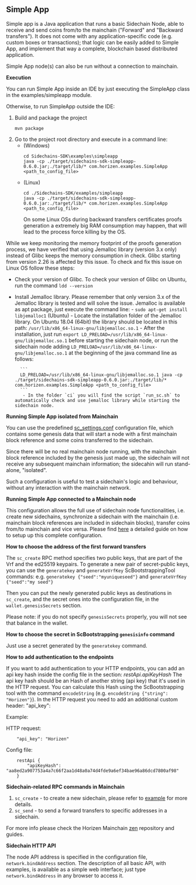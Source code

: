 **Simple App** 
---------

Simple app is a Java application that runs a basic Sidechain Node, able to receive and send coins from/to the mainchain ("Forward" and "Backward transfers"). It does not come with any application-specific code (e.g. custom boxes or transactions); that logic can be easily added to Simple App, and implement that way a complete, blockchain based distributed application.

Simple App node(s) can also be run without a connection to mainchain.


**Execution**

You can run Simple App inside an IDE by just executing the SimpleApp class in the examples/simpleapp module.

Otherwise, to run SimpleApp outside the IDE:
1. Build and package the project
    ```
    mvn package
    ```
2. Go to the project root directory and execute in a command line:
    * (Windows)
        ```
        cd Sidechains-SDK\examples\simpleapp
        java -cp ./target/sidechains-sdk-simpleapp-0.6.0.jar;./target/lib/* com.horizen.examples.SimpleApp <path_to_config_file>
        ```
    * (Linux)
        ```
        cd ./Sidechains-SDK/examples/simpleapp
        java -cp ./target/sidechains-sdk-simpleapp-0.6.0.jar:./target/lib/* com.horizen.examples.SimpleApp <path_to_config_file>
        ```
        On some Linux OSs during backward transfers certificates proofs generation a extremely big RAM consumption may happen, that will lead to the process force killing by the OS.

While we keep monitoring the memory footprint of the proofs generation process, we have verified that using Jemalloc library (version 3.x only) instead of Glibc keeps the memory consumption in check. Glibc starting from version 2.26 is affected by this issue. To check and fix this issue on Linux OS follow these steps:
 - Check your version of Glibc. To check your version of Glibc on Ubuntu, run the command `ldd --version`
 - Install Jemalloc library. Please remember that only version 3.x of the Jemalloc library is tested and will solve the issue. Jemalloc is available as apt package, just execute the command line:
           - `sudo apt-get install libjemalloc1` (Ubuntu)
	    - Locate the installation folder of the Jemalloc library. On Ubuntu 18.04 (64bit) the library should be located in this path: `/usr/lib/x86_64-linux-gnu/libjemalloc.so.1`
	     - After the installation, just run `export LD_PRELOAD=/usr/lib/x86_64-linux-gnu/libjemalloc.so.1` before starting the sidechain node, or run the sidechain node adding `LD_PRELOAD=/usr/lib/x86_64-linux-gnu/libjemalloc.so.1` at the beginning of the java command line as follows:

	     ```
	     LD_PRELOAD=/usr/lib/x86_64-linux-gnu/libjemalloc.so.1 java -cp ./target/sidechains-sdk-simpleapp-0.6.0.jar:./target/lib/* com.horizen.examples.SimpleApp <path_to_config_file>
	     ```
	      - In the folder `ci` you will find the script `run_sc.sh` to automatically check and use jemalloc library while starting the sidechain node.

**Running Simple App isolated from Mainchain**

You can use the predefined [sc_settings.conf](./src/main/resources/sc_settings.conf "sc_settings.conf") configuration file, which contains some genesis data that will start a node with a first mainchain block reference and some coins transferred to the sidechain.

Since there will be no real mainchain node running, with the mainchain block reference included by the genesis just made up, the sidechain will not receive any subsequent mainchain information; the sidecahin will run stand-alone, "isolated".

Such a configuration is useful to test a sidechain's logic and behaviour, without any interaction with the mainchain network.


**Running Simple App connected to a Mainchain node**

This configuration allows the full use of sidechain node functionalities, i.e. create new sidechains, synchronize a sidechain with the mainchain (i.e. mainchain block references are included in sidechain blocks), transfer coins from/to mainchain and vice versa.
Please find [here](mc_sc_workflow_example.md) a detailed guide on how to setup up this complete configuration.


**How to choose the address of the first forward transfers**

The `sc_create` RPC method specifies two public keys, that are part of the Vrf and the ed25519 keypairs. To generate a new pair of secret-public keys, you can use the `generatekey` and `generateVrfKey` ScBootstrappingTool commands: e.g. `generatekey {"seed":"myuniqueseed"}` and `generateVrfKey {"seed":"my seed"}`

Then you can put the newly generated public keys as destinations in `sc_create`, and the secret ones into the configuration file, in the `wallet.genesisSecrets` section.

Please note: if you do not specify `genesisSecrets` properly, you will not see that balance in the wallet.


**How to choose the secret in ScBootstrapping `genesisinfo` command**

Just use a secret generated by the `generatekey` command.

**How to add authentication to the endpoints**

If you want to add authentication to your HTTP endpoints, you can add an api key hash inside the config file in the section: *restApi.apiKeyHash*
The api key hash should be an Hash of another string (api key) that it's used in the HTTP request.
You can calculate this Hash using the ScBootstrapping tool with the command `encodeString` (e.g. `encodeString {"string": "Horizen"}`).
In the HTTP request you need to add an additional custom header:
    "api_key": <string>

Example:

   HTTP request:

        "api_key": "Horizen"

   Config file:

        restApi {
            "apiKeyHash": "aa8ed2a907753a4a7c66f2aa1d48a0a74d4fde9a6ef34bae96a86dcd7800af98"
        }

**Sidechain-related RPC commands in Mainchain**
1. `sc_create` - to create a new sidechain, please refer to [example](mc_sc_workflow_example.md) for more details.
2. `sc_send` - to send a forward transfers to specific addresses in a sidechain.

For more info please check the Horizen Mainchain [zen](https://github.com/HorizenOfficial/zen/) repository and guides.


**Sidechain HTTP API**

The node API address is specified in the configuration file, `network.bindAddress` section.
The description of all basic API, with examples, is available as a simple web interface; just type `network.bindAddress` in any browser to access it.
